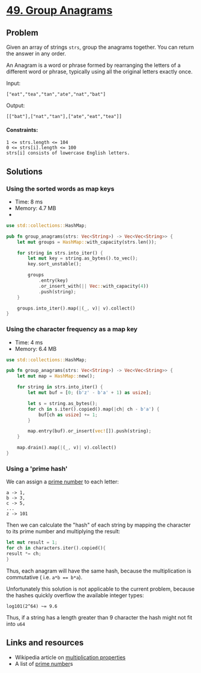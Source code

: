 # [49. Group Anagrams](https://leetcode.com/problems/group-anagrams/)

## Problem

Given an array of strings `strs`, group the anagrams together. You can return
the answer in any order.

An Anagram is a word or phrase formed by rearranging the letters of a different
word or phrase, typically using all the original letters exactly once.

Input:

```text
["eat","tea","tan","ate","nat","bat"]
```

Output:

```text
[["bat"],["nat","tan"],["ate","eat","tea"]]
```

#### Constraints:

```text
1 <= strs.length <= 104
0 <= strs[i].length <= 100
strs[i] consists of lowercase English letters.
```

## Solutions

### Using the sorted words as map keys

* Time: 8 ms
* Memory: 4.7 MB
*

```rust
use std::collections::HashMap;

pub fn group_anagrams(strs: Vec<String>) -> Vec<Vec<String>> {
    let mut groups = HashMap::with_capacity(strs.len());

    for string in strs.into_iter() {
        let mut key = string.as_bytes().to_vec();
        key.sort_unstable();

        groups
            .entry(key)
            .or_insert_with(|| Vec::with_capacity(4))
            .push(string);
    }

    groups.into_iter().map(|(_, v)| v).collect()
}
```

### Using the character frequency as a map key

* Time: 4 ms
* Memory: 6.4 MB

```rust
use std::collections::HashMap;

pub fn group_anagrams(strs: Vec<String>) -> Vec<Vec<String>> {
    let mut map = HashMap::new();

    for string in strs.into_iter() {
        let mut buf = [0; (b'z' - b'a' + 1) as usize];

        let s = string.as_bytes();
        for ch in s.iter().copied().map(|ch| ch - b'a') {
            buf[ch as usize] += 1;
        }

        map.entry(buf).or_insert(vec![]).push(string);
    }

    map.drain().map(|(_, v)| v).collect()
}
```

### Using a 'prime hash'

We can assign a [prime number] to each letter:

```text
a -> 1,
b -> 3,
c -> 5,
...
z -> 101
```

Then we can calculate the "hash" of each string by mapping the character to its
prime number and multiplying the result:

```rust
let mut result = 1;
for ch in characters.iter().copied(){
result *= ch;
}
```

Thus, each anagram will have the same hash, because the multiplication is
commutative (
i.e. `a*b == b*a`).

Unfortunately this solution is not applicable to the current problem, because
the hashes quickly overflow the available integer types:

```text
log101(2^64) ~= 9.6
```

Thus, if a string has a length greater than 9 character the hash might not fit
into `u64`

## Links and resources

* Wikipedia article on [multiplication properties]
* A list of [prime number]s

[multiplication properties]: https://en.wikipedia.org/wiki/Multiplication#Properties

[prime number]: https://en.wikipedia.org/wiki/List_of_prime_numbers